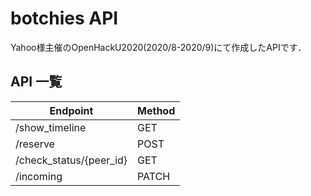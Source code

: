 # botchies API
Yahoo様主催のOpenHackU2020(2020/8-2020/9)にて作成したAPIです．

## API 一覧
| Endpoint | Method |
----|----
| /show_timeline | GET |
| /reserve | POST |
| /check_status/{peer_id} | GET |
| /incoming | PATCH |